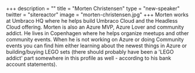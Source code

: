 +++
description = ""
title = "Morten Christensen"
type = "new-speaker"
twitter = "sitereactor"
image = "morten-christensen.jpg"
+++
Morten works at Umbraco HQ where he helps build Umbraco Cloud and the Headless Cloud offering. Morten is also an Azure MVP, Azure Lover and community addict. He lives in Copenhagen where he helps organize meetups and other community events. When he is not working on Azure or doing Community events you can find him either learning about the newest things in Azure or building/buying LEGO sets (there should probably have been a 'LEGO addict' part somewhere in this profile as well - according to his bank account statements).